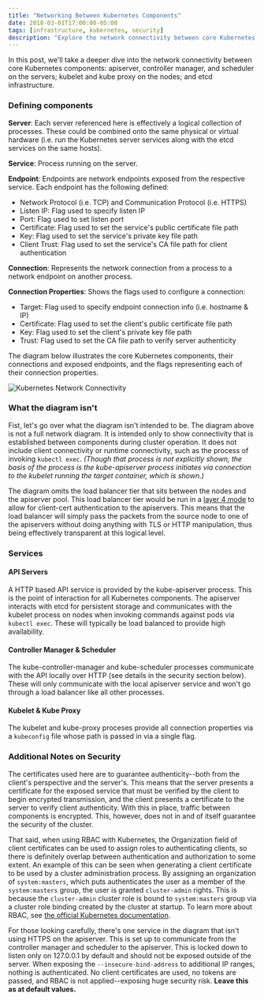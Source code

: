 ```yaml
---
title: "Networking Between Kubernetes Components"
date: 2018-03-01T17:00:00-05:00
tags: [infrastructure, kubernetes, security]
description: "Explore the network connectivity between core Kubernetes components."
---
```


In this post, we'll take a deeper dive into the network connectivity between core Kubernetes components: apiserver, controller manager, and scheduler on the servers; kubelet and kube proxy on the nodes; and etcd infrastructure.

### Defining components ###

__Server__: Each server referenced here is effectively a logical collection of processes.  These could be combined onto the same physical or virtual hardware (i.e. run the Kubernetes server services along with the etcd services on the same hosts).

__Service__: Process running on the server.

__Endpoint__: Endpoints are network endpoints exposed from the respective service.  Each endpoint has the following defined:

* Network Protocol (i.e. TCP) and Communication Protocol (i.e. HTTPS)
* Listen IP: Flag used to specify listen IP
* Port: Flag used to set listen port
* Certificate: Flag used to set the service's public certificate file path
* Key: Flag used to set the service's private key file path
* Client Trust: Flag used to set the service's CA file path for client authentication

__Connection__: Represents the network connection from a process to a network endpoint on another process.

__Connection Properties__: Shows the flags used to configure a connection:

* Target: Flag used to specify endpoint connection info (i.e. hostname & IP)
* Certificate: Flag used to set the client's public certificate file path
* Key: Flag used to set the client's private key file path
* Trust: Flag used to set the CA file path to verify server authenticity

The diagram below illustrates the core Kubernetes components, their connections and exposed endpoints, and the flags representing each of their connection properties.

![Kubernetes Network Connectivity](/img/posts/2018/kubernetes-networking/connection-diagram.svg)

### What the diagram isn't ###

Fist, let's go over what the diagram isn't intended to be.  The diagram above is not a full network diagram.  It is intended only to show connectivity that is established between components during cluster operation.  It does not include client connectivity or runtime connectivity, such as the process of invoking `kubectl exec`.  _(Though that process is not explicitly shown, the basis of the process is the kube-apiserver process initiates via connection to the kubelet running the target container, which is shown.)_

The diagram omits the load balancer tier that sits between the nodes and the apiserver pool.  This load balancer tier would be run in a [layer 4 mode](https://www.nginx.com/resources/glossary/layer-4-load-balancing/) to allow for client-cert authentication to the apiservers.  This means that the load balancer will simply pass the packets from the source node to one of the apiservers without doing anything with TLS or HTTP manipulation, thus being effectively transparent at this logical level.

### Services ###

#### API Servers ####

A HTTP based API service is provided by the kube-apiserver process.  This is the point of interaction for all Kubernetes components.  The apiserver interacts with etcd for persistent storage and communicates with the kubelet process on nodes when invoking commands against pods via `kubectl exec`.  These will typically be load balanced to provide high availability.

#### Controller Manager & Scheduler ####

The kube-controller-manager and kube-scheduler processes communicate with the API locally over HTTP (see details in the security section below).  These will only communicate with the local apiserver service and won't go through a load balancer like all other processes.

#### Kubelet & Kube Proxy ####

The kubelet and kube-proxy proceses provide all connection properties via a `kubeconfig` file whose path is passed in via a single flag.

### Additional Notes on Security ###

The certificates used here are to guarantee authenticity--both from the client's perspective and the server's.  This means that the server presents a certificate for the exposed service that must be verified by the client to begin encrypted transmission, and the client presents a certificate to the server to verify client authenticity.  With this in place, traffic between components is encrypted.  This, however, does not in and of itself guarantee the security of the cluster.

That said, when using RBAC with Kubernetes, the Organization field of client certificates can be used to assign roles to authenticating clients, so there is definitely overlap between authentication and authorization to some extent.  An example of this can be seen when generating a client certificate to be used by a cluster administration process.  By assigning an organization of `system:masters`, which puts authenticates the user as a member of the `system:masters` group, the user is granted `cluster-admin` rights.  This is because the `cluster-admin` cluster role is bound to `system:masters` group via a cluster role binding created by the cluster at startup.  To learn more about RBAC, see [the official Kubernetes documentation](https://kubernetes.io/docs/admin/authorization/rbac/).

For those looking carefully, there's one service in the diagram that isn't using HTTPS on the apiserver.  This is set up to communicate from the controller manager and scheduler to the apiserver.  This is locked down to listen only on 127.0.0.1 by default and should not be exposed outside of the server.  When exposing the `--insecure-bind-address` to additional IP ranges, nothing is authenticated.  No client certificates are used, no tokens are passed, and RBAC is not applied--exposing huge security risk.  __Leave this as at default values.__
